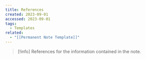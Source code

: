 ```yaml
---
title: References
created: 2023-09-01
accessed: 2023-09-01
tags:
  - Templates
related:
  - "[[Permanent Note Template]]"
---
```

>[!info]
>References for the information contained in the note.